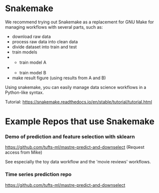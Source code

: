 # Snakemake

We recommend trying out Snakemake as a replacement for GNU Make for managing workflows with several parts, such as:

* download raw data
* process raw data into clean data
* divide dataset into train and test
* train models
* * train model A
* * train model B
* make result figure (using results from A and B)

Using snakemake, you can easily manage data science workflows in a Python-like syntax.

Tutorial: 
https://snakemake.readthedocs.io/en/stable/tutorial/tutorial.html


# Example Repos that use Snakemake

### Demo of prediction and feature selection with sklearn

https://github.com/tufts-ml/mastre-predict-and-downselect
(Request access from Mike)

See especially the toy data workflow and the 'movie reviews' workflows.


### Time series prediction repo

https://github.com/tufts-ml/mastre-predict-and-downselect
